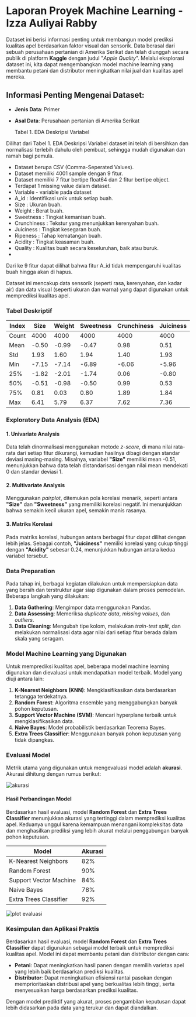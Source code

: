 # Laporan Proyek Machine Learning - Izza Auliyai Rabby

Dataset ini berisi informasi penting untuk membangun model prediksi kualitas apel berdasarkan faktor visual dan sensorik. Data berasal dari sebuah perusahaan pertanian di Amerika Serikat dan telah diunggah secara publik di platform **Kaggle** dengan judul "_Apple Quality_". Melalui eksplorasi dataset ini, kita dapat mengembangkan model machine learning yang membantu petani dan distributor meningkatkan nilai jual dan kualitas apel mereka.

## Informasi Penting Mengenai Dataset:
- **Jenis Data**: Primer
- **Asal Data**: Perusahaan pertanian di Amerika Serikat

  Tabel 1. EDA Deskripsi Variabel

Dilihat dari Tabel 1. EDA Deskripsi Variabel dataset ini telah di bersihkan dan normalisasi terlebih dahulu oleh pembuat, sehingga mudah digunakan dan ramah bagi pemula.

- Dataset berupa CSV (Comma-Seperated Values).
- Dataset memiliki 4001 sample dengan 9 fitur.
- Dataset memiliki 7 fitur bertipe float64 dan 2 fitur bertipe object.
- Terdapat 1 missing value dalam dataset.
- Variable - variable pada dataset
- A_id : Identifikasi unik untuk setiap buah.
- Size : Ukuran buah.
- Weight : Berat buah.
- Sweetness : Tingkat kemanisan buah.
- Crunchiness : Tekstur yang menunjukkan kerenyahan buah.
- Juiciness : Tingkat kesegaran buah.
- Ripeness : Tahap kematangan buah.
- Acidity : Tingkat keasaman buah.
- Quality : Kualitas buah secara keseluruhan, baik atau buruk.
- 
Dari ke 9 fitur dapat dilihat bahwa fitur A_id tidak mempengaruhi kualitas buah hingga akan di hapus.

Dataset ini mencakup data sensorik (seperti rasa, kerenyahan, dan kadar air) dan data visual (seperti ukuran dan warna) yang dapat digunakan untuk memprediksi kualitas apel.

### Tabel Deskriptif

| Index | Size | Weight | Sweetness | Crunchiness | Juiciness | Ripeness |
|-------|------|--------|-----------|-------------|-----------|----------|
| Count | 4000 | 4000   | 4000      | 4000        | 4000      | 4000     |
| Mean  | -0.50 | -0.99  | -0.47     | 0.98        | 0.51      | 0.50     |
| Std   | 1.93  | 1.60   | 1.94      | 1.40        | 1.93      | 1.87     |
| Min   | -7.15 | -7.14  | -6.89     | -6.06       | -5.96     | -5.86    |
| 25%   | -1.82 | -2.01  | -1.74     | 0.06        | -0.80     | -0.77    |
| 50%   | -0.51 | -0.98  | -0.50     | 0.99        | 0.53      | 0.50     |
| 75%   | 0.81  | 0.03   | 0.80      | 1.89        | 1.84      | 1.77     |
| Max   | 6.41  | 5.79   | 6.37      | 7.62        | 7.36      | 7.24     |

### Exploratory Data Analysis (EDA)
#### 1. **Univariate Analysis**
Data telah dinormalisasi menggunakan metode _z-score_, di mana nilai rata-rata dari setiap fitur dikurangi, kemudian hasilnya dibagi dengan standar deviasi masing-masing. Misalnya, variabel **"Size"** memiliki mean -0.51, menunjukkan bahwa data telah distandarisasi dengan nilai mean mendekati 0 dan standar deviasi 1.

#### 2. **Multivariate Analysis**
Menggunakan _pairplot_, ditemukan pola korelasi menarik, seperti antara **"Size"** dan **"Sweetness"** yang memiliki korelasi negatif. Ini menunjukkan bahwa semakin kecil ukuran apel, semakin manis rasanya.

#### 3. **Matriks Korelasi**
Pada matriks korelasi, hubungan antara berbagai fitur dapat dilihat dengan lebih jelas. Sebagai contoh, **"Juiciness"** memiliki korelasi yang cukup tinggi dengan **"Acidity"** sebesar 0.24, menunjukkan hubungan antara kedua variabel tersebut.

### Data Preparation
Pada tahap ini, berbagai kegiatan dilakukan untuk mempersiapkan data yang bersih dan terstruktur agar siap digunakan dalam proses pemodelan. Beberapa langkah yang dilakukan:
1. **Data Gathering**: Mengimpor data menggunakan Pandas.
2. **Data Assessing**: Memeriksa _duplicate data_, _missing values_, dan _outliers_.
3. **Data Cleaning**: Mengubah tipe kolom, melakukan _train-test split_, dan melakukan normalisasi data agar nilai dari setiap fitur berada dalam skala yang seragam.

### Model Machine Learning yang Digunakan
Untuk memprediksi kualitas apel, beberapa model machine learning digunakan dan dievaluasi untuk mendapatkan model terbaik. Model yang diuji antara lain:

1. **K-Nearest Neighbors (KNN)**: Mengklasifikasikan data berdasarkan tetangga terdekatnya.
2. **Random Forest**: Algoritma ensemble yang menggabungkan banyak pohon keputusan.
3. **Support Vector Machine (SVM)**: Mencari hyperplane terbaik untuk mengklasifikasikan data.
4. **Naive Bayes**: Model probabilistik berdasarkan Teorema Bayes.
5. **Extra Trees Classifier**: Menggunakan banyak pohon keputusan yang tidak dipangkas.

### Evaluasi Model
Metrik utama yang digunakan untuk mengevaluasi model adalah **akurasi**. Akurasi dihitung dengan rumus berikut:

![akurasi](https://github.com/user-attachments/assets/8601ce1f-5c0e-4ab5-b7bb-78560b972bcb)

#### Hasil Perbandingan Model
Berdasarkan hasil evaluasi, model **Random Forest** dan **Extra Trees Classifier** menunjukkan akurasi yang tertinggi dalam memprediksi kualitas apel. Keduanya unggul karena kemampuan menangani kompleksitas data dan menghasilkan prediksi yang lebih akurat melalui penggabungan banyak pohon keputusan.

| Model               | Akurasi   |
|---------------------|-----------|
| K-Nearest Neighbors  | 82%       |
| Random Forest        | 90%       |
| Support Vector Machine | 84%     |
| Naive Bayes          | 78%       |
| Extra Trees Classifier | 92%     |

![plot evaluasi](https://github.com/user-attachments/assets/877dca44-bab7-4c45-a355-6a1554bed67e)


### Kesimpulan dan Aplikasi Praktis
Berdasarkan hasil evaluasi, model **Random Forest** dan **Extra Trees Classifier** dapat digunakan sebagai model terbaik untuk memprediksi kualitas apel. Model ini dapat membantu petani dan distributor dengan cara:

- **Petani**: Dapat meningkatkan hasil panen dengan memilih varietas apel yang lebih baik berdasarkan prediksi kualitas.
- **Distributor**: Dapat meningkatkan efisiensi rantai pasokan dengan memprioritaskan distribusi apel yang berkualitas lebih tinggi, serta menyesuaikan harga berdasarkan prediksi kualitas.

Dengan model prediktif yang akurat, proses pengambilan keputusan dapat lebih didasarkan pada data yang terukur dan dapat diandalkan.
